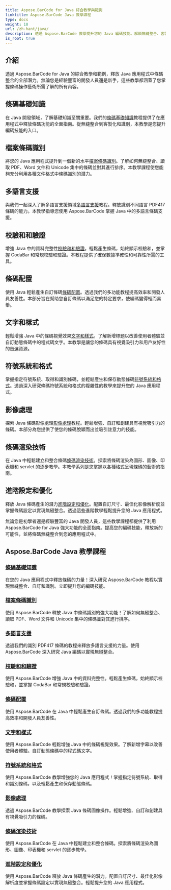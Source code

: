 ```yaml
---
title: Aspose.BarCode for Java 綜合教學與範例
linktitle: Aspose.BarCode Java 教學課程
type: docs
weight: 10
url: /zh-hant/java/
description: 透過 Aspose.BarCode 教學提升您的 Java 編碼技能。解鎖無縫整合、客製化和識別。今天就深入了解條碼的力量。
is_root: true
---
```

## 介紹

透過 Aspose.BarCode for Java 的綜合教學和範例，釋放 Java 應用程式中條碼整合的全部潛力。無論您是經驗豐富的開發人員還是新手，這些教學都涵蓋了您掌握條碼操作藝術所需了解的所有內容。

## 條碼基礎知識

在 Java 開發領域，了解基礎知識至關重要。我們的[條碼基礎知識](./barcode-basics/)教程提供了在應用程式中釋放條碼功能的全面指南。從無縫整合到客製化和識別，本教學是您提升編碼技能的入口。

## 檔案條碼識別

將您的 Java 應用程式提升到一個新的水平[檔案條碼識別](./document-barcode-recognition/)。了解如何無縫整合、讀取 PDF、Word 文件和 Unicode 集中的條碼並對其進行排序。本教學課程使您能夠充分利用各種文件格式中條碼識別的潛力。

## 多語言支援

與我們一起深入了解多語言支援領域[多語言支援](./multilingual-support/)教程。釋放識別不同語言 PDF417 條碼的能力。本教學指導您使用 Aspose.BarCode 掌握 Java 中的多語言條碼支援。

## 校驗和和驗證

增強 Java 中的資料完整性[校驗和和驗證](./checksum-and-validation/)。輕鬆產生條碼，始終顯示校驗和，並掌握 CodaBar 和常規校驗和驗證。本教程提供了確保數據準確性和可靠性所需的工具。

## 條碼配置

使用 Java 輕鬆產生自訂條碼[條碼配置](./barcode-configuration/)。透過我們的多功能教程提高效率和開發人員友善性。本部分旨在幫助您自訂條碼以滿足您的特定要求，使編碼變得輕而易舉。

## 文字和樣式

輕鬆增強 Java 中的條碼視覺效果[文字和樣式](./text-and-styling/)。了解新增標題以改善使用者體驗並自訂動態條碼中的程式碼文字。本教學是讓您的條碼具有視覺吸引力和用戶友好性的首選資源。

## 符號系統和格式

掌握指定符號系統、取得和識別條碼，並輕鬆產生和保存動態條碼[符號系統和格式](./symbology-and-format/)。透過深入研究條碼符號系統和格式的複雜性的教學來提升您的 Java 應用程式。

## 影像處理

探索 Java 條碼影像處理[影像處理](./image-manipulation/)教程。輕鬆增強、自訂和創建具有視覺吸引力的條碼。本部分為您提供了使您的條碼脫穎而出並吸引註意力的技能。

## 條碼渲染技術

在 Java 中輕鬆建立和整合條碼[條碼渲染技術](./barcode-rendering-techniques/)。探索將條碼渲染為圖形、圖像、印表機和 servlet 的逐步教學。本教學系列是您掌握以各種格式呈現條碼的藝術的指南。

## 進階設定和優化

釋放 Java 條碼產生的潛力[進階設定和優化](./advanced-settings-and-optimization/)。配置自訂尺寸、最佳化影像解析度並掌握條碼設定以實現無縫整合。透過這些進階教學輕鬆提升您的 Java 應用程式。

無論您是初學者還是經驗豐富的 Java 開發人員，這些教學課程都提供了利用 Aspose.BarCode for Java 強大功能的全面指南。提高您的編碼技能，釋放新的可能性，並將條碼無縫整合到您的應用程式中。

##  Aspose.BarCode Java 教學課程
### [條碼基礎知識](./barcode-basics/)
在您的 Java 應用程式中釋放條碼的力量！深入研究 Aspose.BarCode 教程以實現無縫整合、自訂和識別。立即提升您的編碼技能。
### [檔案條碼識別](./document-barcode-recognition/)
使用 Aspose.BarCode 釋放 Java 中條碼識別的強大功能！了解如何無縫整合、讀取 PDF、Word 文件和 Unicode 集中的條碼並對其進行排序。
### [多語言支援](./multilingual-support/)
透過我們的識別 PDF417 條碼的教程來釋放多語言支援的力量。使用 Aspose.BarCode 深入研究 Java 編碼以實現無縫整合。
### [校驗和和驗證](./checksum-and-validation/)
使用 Aspose.BarCode 增強 Java 中的資料完整性。輕鬆產生條碼，始終顯示校驗和，並掌握 CodaBar 和常規校驗和驗證。 
### [條碼配置](./barcode-configuration/)
使用 Aspose.BarCode 在 Java 中輕鬆產生自訂條碼。透過我們的多功能教程提高效率和開發人員友善性。
### [文字和樣式](./text-and-styling/)
使用 Aspose.BarCode 輕鬆增強 Java 中的條碼視覺效果。了解新增字幕以改善使用者體驗。自訂動態條碼中的程式碼文字。
### [符號系統和格式](./symbology-and-format/)
使用 Aspose.BarCode 教學增強您的 Java 應用程式！掌握指定符號系統、取得和識別條碼，以及輕鬆產生和保存動態條碼。
### [影像處理](./image-manipulation/)
透過 Aspose.BarCode 教學探索 Java 條碼圖像操作。輕鬆增強、自訂和創建具有視覺吸引力的條碼。
### [條碼渲染技術](./barcode-rendering-techniques/)
使用 Aspose.BarCode 在 Java 中輕鬆建立和整合條碼。探索將條碼渲染為圖形、圖像、印表機和 servlet 的逐步教學。
### [進階設定和優化](./advanced-settings-and-optimization/)
使用 Aspose.BarCode 釋放 Java 條碼產生的潛力。配置自訂尺寸、最佳化影像解析度並掌握條碼設定以實現無縫整合。輕鬆提升您的 Java 應用程式。